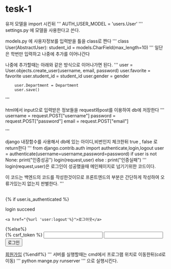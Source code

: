 # tesk-1

유저 모델을 import 시킨뒤 
'''
  AUTH_USER_MODEL = 'users.User'
'''
settings.py 에 모델을 사용한다고 쓴다.





models.py 에 사용자정보를 입력받을 틀을 class로 짠다
'''
class User(AbstractUser):
    student_id = models.CharField(max_length=10)
'''
일단은 학번만 입력하고 나중에 추가를 이어나간다







나중에 추가할때는 아래와 같은 방식으로 이어나가면 된다.
'''
 user = User.objects.create_user(username, email, password)
        user.favorite = favorite
        user.student_id = student_id
        user.gender = gender
        
        user.Department = Department
        user.save()
'''






html에서 input으로 입력받은 정보들을 request와post를 이용하여 db에 저장한다
'''
 username  = request.POST["username"]
        password  = request.POST["password"]
        email  = request.POST["email"]
        
'''


django 내장함수를 사용해서 db에 있는 아이디,비번인지 체크한뒤 true , false 로 return한다
'''
from django.contrib.auth import authenticate,login,logout
user = authenticate(username=username,password=password)
        if user is not None:
            print("인증성공")
            login(request,user)
        else :
            print("인증실패")
'''
login(request,user)은 로그인이 성공했을때 
메인페이지로 넘기기위한 코드이다.


이 코드는 백엔드의 코드를 작성한것이므로 프론트엔드의 부분은 간단하게 작성하여
오류가있는지 없는지 판별한다.
'''

<br>
{% if user.is_authenticated %}
<html>
    <head>
        <title>Example</title>
    </head>
    <body>
        <p>login succeed</p>
    </body>
    
    <a href="{%url 'user:logout'%}">로그아웃</a>
</html>
{%else%}
<form action="" method="POST">
    {% csrf_token %}
    <input name="username" type="text">
    <input name="password" type="password">
    <input type="submit" value="로그인">
</form>
<a href="{% url 'user:signup' %}">회원가입</a>
{%endif%}
'''
서버를 실행할때는 cmd에서 프로그램 위치로 이동한뒤(cd로 이동) 
''' python mange.py runserver '''
으로 실행시킨다.
